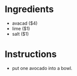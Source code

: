 # Ingredients
- avacad ($4) 
- lime ($1) 
- salt ($1) 
# Instructions
- put one avocado into a bowl.